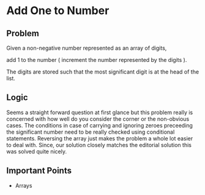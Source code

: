 # Add One to Number

## Problem

Given a non-negative number represented as an array of digits,

add 1 to the number ( increment the number represented by the digits ).

The digits are stored such that the most significant digit is at the head of the list.

## Logic

Seems a straight forward question at first glance but this problem really is concerned with how well do you consider the corner or the non-obvious cases. The conditions in case of carrying and ignoring zeroes preceeding the significant number need to be really checked using conditional statements. Reversing the array just makes the problem a whole lot easier to deal with. Since, our solution closely matches the editorial solution this was solved quite nicely.

## Important Points

- Arrays